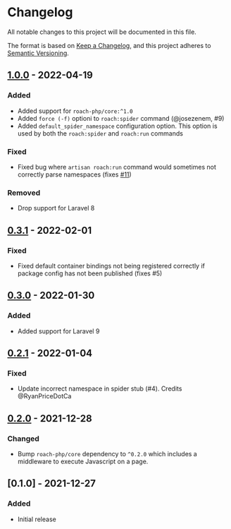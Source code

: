 # Changelog
All notable changes to this project will be documented in this file.

The format is based on [Keep a Changelog](https://keepachangelog.com/en/1.0.0/),
and this project adheres to [Semantic Versioning](https://semver.org/spec/v2.0.0.html).

## [1.0.0] - 2022-04-19

### Added

- Added support for `roach-php/core:^1.0`
- Added `force (-f)` optioni to `roach:spider` command (@josezenem, #9)
- Added `default_spider_namespace` configuration option. This option is used by both the
  `roach:spider` and `roach:run` commands

### Fixed

- Fixed bug where `artisan roach:run` command would sometimes not correctly parse namespaces (fixes [#11](https://github.com/roach-php/laravel/issues/11))

### Removed

- Drop support for Laravel 8

## [0.3.1] - 2022-02-01

### Fixed

- Fixed default container bindings not being registered correctly if package config has not been published (fixes #5)

## [0.3.0] - 2022-01-30

### Added

- Added support for Laravel 9

## [0.2.1] - 2022-01-04

### Fixed

- Update incorrect namespace in spider stub (#4). Credits @RyanPriceDotCa

## [0.2.0] - 2021-12-28

### Changed

- Bump `roach-php/core` dependency to `^0.2.0` which includes a middleware to execute
  Javascript on a page.

## [0.1.0] - 2021-12-27

### Added

- Initial release

[1.0.0]: https://github.com/roach-php/laravel/compare/0.3.1...1.0.0
[0.3.1]: https://github.com/roach-php/laravel/compare/0.3.0...0.3.1
[0.3.0]: https://github.com/roach-php/laravel/compare/0.2.1...0.3.0
[0.2.1]: https://github.com/roach-php/laravel/compare/0.2.0...0.2.1
[0.2.0]: https://github.com/roach-php/laravel/compare/0.1.0...0.2.0

